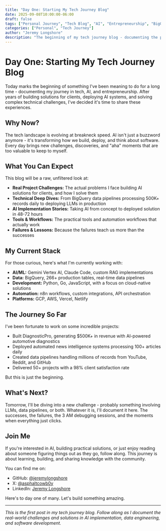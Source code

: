 ```yaml
---
title: "Day One: Starting My Tech Journey Blog"
date: 2025-09-08T10:00:00-06:00
draft: false
tags: ["Personal Journey", "Tech Blog", "AI", "Entrepreneurship", "BigQuery", "LLMs", "Automation", "Getting Started"]
categories: ["Personal", "Tech Journey"]
author: "Jeremy Longshore"
description: "The beginning of my tech journey blog - documenting the path from idea to implementation."
---
```


# Day One: Starting My Tech Journey Blog

Today marks the beginning of something I've been meaning to do for a long time - documenting my journey in tech, AI, and entrepreneurship. After years of building solutions for clients, deploying AI systems, and solving complex technical challenges, I've decided it's time to share these experiences.

## Why Now?

The tech landscape is evolving at breakneck speed. AI isn't just a buzzword anymore - it's transforming how we build, deploy, and think about software. Every day brings new challenges, discoveries, and "aha" moments that are too valuable to keep to myself.

## What You Can Expect

This blog will be a raw, unfiltered look at:

- **Real Project Challenges:** The actual problems I face building AI solutions for clients, and how I solve them
- **Technical Deep Dives:** From BigQuery data pipelines processing 500K+ records daily to deploying LLMs in production
- **AI Implementation Stories:** Taking AI from concept to deployed solution in 48-72 hours
- **Tools & Workflows:** The practical tools and automation workflows that actually work
- **Failures & Lessons:** Because the failures teach us more than the successes

## My Current Stack

For those curious, here's what I'm currently working with:

- **AI/ML:** Gemini Vertex AI, Claude Code, custom RAG implementations
- **Data:** BigQuery, 266+ production tables, real-time data pipelines
- **Development:** Python, Go, JavaScript, with a focus on cloud-native solutions
- **Automation:** n8n workflows, custom integrations, API orchestration
- **Platforms:** GCP, AWS, Vercel, Netlify

## The Journey So Far

I've been fortunate to work on some incredible projects:

- Built DiagnosticPro, generating $500K+ in revenue with AI-powered automotive diagnostics
- Deployed automated news intelligence systems processing 100+ articles daily
- Created data pipelines handling millions of records from YouTube, Reddit, and GitHub
- Delivered 50+ projects with a 98% client satisfaction rate

But this is just the beginning.

## What's Next?

Tomorrow, I'll be diving into a new challenge - probably something involving LLMs, data pipelines, or both. Whatever it is, I'll document it here. The successes, the failures, the 3 AM debugging sessions, and the moments when everything just clicks.

## Join Me

If you're interested in AI, building practical solutions, or just enjoy reading about someone figuring things out as they go, follow along. This journey is about learning, building, and sharing knowledge with the community.

You can find me on:
- GitHub: [@jeremylongshore](https://github.com/jeremylongshore)
- X: [@asphaltcowb0y](https://x.com/asphaltcowb0y)
- LinkedIn: [Jeremy Longshore](https://linkedin.com/in/jeremylongshore)

Here's to day one of many. Let's build something amazing.

---

*This is the first post in my tech journey blog. Follow along as I document the real-world challenges and solutions in AI implementation, data engineering, and software development.*